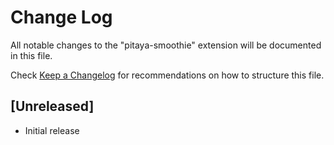 # Change Log
All notable changes to the "pitaya-smoothie" extension will be documented in this file.

Check [Keep a Changelog](http://keepachangelog.com/) for recommendations on how to structure this file.

## [Unreleased]
- Initial release
